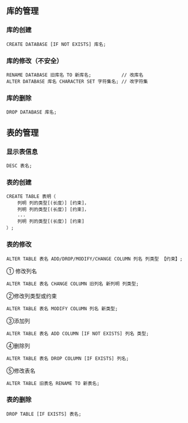 ## 库的管理

### 库的创建

```mysql
CREATE DATABASE [IF NOT EXISTS] 库名;
```





### 库的修改（不安全）

```mysql
RENAME DATABASE 旧库名 TO 新库名;	 	      // 改库名
ALTER DATABASE 库名 CHARACTER SET 字符集名; // 改字符集
```



### 库的删除

```mysql
DROP DATABASE 库名;
```



## 表的管理

### 显示表信息

```mysql
DESC 表名;
```



### 表的创建

```mysql
CREATE TABLE 表明（
	列明 列的类型[(长度）] [约束]，
	列明 列的类型[(长度）] [约束]，
    ...
	列明 列的类型[(长度）] [约束]
）;
```



### 表的修改

```mysql
ALTER TABLE 表名 ADD/DROP/MODIFY/CHANGE COLUMN 列名 列类型 【约束】;
```



① 修改列名

```mysql
ALTER TABLE 表名 CHANGE COLUMN 旧列名 新列明 列类型;
```



②修改列类型或约束

```mysql
ALTER TABLE 表名 MODIFY COLUMN 列名 新类型;
```



③添加列

```mysql
ALTER TABLE 表名 ADD COLUMN [IF NOT EXISTS] 列名 类型;
```



④删除列

```mysql
ALTER TABLE 表名 DROP COLUMN [IF EXISTS] 列名;
```



⑤修改表名

```MYSQL
ALTER TABLE 旧表名 RENAME TO 新表名;
```

### 表的删除

```MYSQL
DROP TABLE [IF EXISTS] 表名;
```

